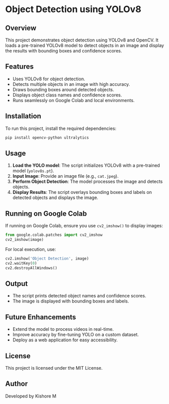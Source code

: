 # Object Detection using YOLOv8

## Overview
This project demonstrates object detection using YOLOv8 and OpenCV. It loads a pre-trained YOLOv8 model to detect objects in an image and display the results with bounding boxes and confidence scores.

## Features
- Uses YOLOv8 for object detection.
- Detects multiple objects in an image with high accuracy.
- Draws bounding boxes around detected objects.
- Displays object class names and confidence scores.
- Runs seamlessly on Google Colab and local environments.

## Installation
To run this project, install the required dependencies:

```bash
pip install opencv-python ultralytics
```

## Usage
1. **Load the YOLO model**: The script initializes YOLOv8 with a pre-trained model (`yolov8s.pt`).
2. **Input Image**: Provide an image file (e.g., `cat.jpeg`).
3. **Perform Object Detection**: The model processes the image and detects objects.
4. **Display Results**: The script overlays bounding boxes and labels on detected objects and displays the image.

## Running on Google Colab
If running on Google Colab, ensure you use `cv2_imshow()` to display images:

```python
from google.colab.patches import cv2_imshow
cv2_imshow(image)
```

For local execution, use:

```python
cv2.imshow('Object Detection', image)
cv2.waitKey(0)
cv2.destroyAllWindows()
```

## Output
- The script prints detected object names and confidence scores.
- The image is displayed with bounding boxes and labels.

## Future Enhancements
- Extend the model to process videos in real-time.
- Improve accuracy by fine-tuning YOLO on a custom dataset.
- Deploy as a web application for easy accessibility.

## License
This project is licensed under the MIT License.

## Author
Developed by Kishore M


